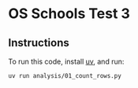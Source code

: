 # OS Schools Test 3

## Instructions

To run this code, install [uv](https://docs.astral.sh/uv/guides/tools/), and run:

    uv run analysis/01_count_rows.py
